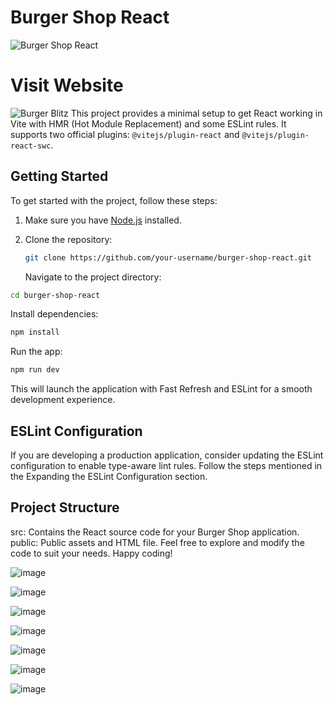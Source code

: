 # Burger Shop React

![Burger Shop React](./path/to/burger-image.png)

# Visit Website
![Burger Blitz](https://ephemeral-lollipop-0ed82a.netlify.app/home)
This project provides a minimal setup to get React working in Vite with HMR (Hot Module Replacement) and some ESLint rules. It supports two official plugins: `@vitejs/plugin-react` and `@vitejs/plugin-react-swc`.

## Getting Started

To get started with the project, follow these steps:

1. Make sure you have [Node.js](https://nodejs.org/) installed.

2. Clone the repository:

   ```bash
   git clone https://github.com/your-username/burger-shop-react.git
   ```
   Navigate to the project directory:

  ```bash
  cd burger-shop-react
  ```

  Install dependencies:

  ```bash
  npm install
  ```
  
  Run the app:
  
  ```bash
  npm run dev
  ```

This will launch the application with Fast Refresh and ESLint for a smooth development experience.

## ESLint Configuration
If you are developing a production application, consider updating the ESLint configuration to enable type-aware lint rules. Follow the steps mentioned in the Expanding the ESLint Configuration section.

## Project Structure
src: Contains the React source code for your Burger Shop application.
public: Public assets and HTML file.
Feel free to explore and modify the code to suit your needs. Happy coding!

![image](https://github.com/hasithaPerera2002/burger-shop-react/assets/68593358/5e26d416-b400-431f-a0c6-445a4815c6f6)

![image](https://github.com/hasithaPerera2002/burger-shop-react/assets/68593358/6aba6f61-4132-41dd-b233-0c2cde4c6100)

![image](https://github.com/hasithaPerera2002/burger-shop-react/assets/68593358/10581cee-bf6b-46bb-99b8-db863e5b0d5b)

![image](https://github.com/hasithaPerera2002/burger-shop-react/assets/68593358/b0367981-36eb-4786-a349-8036dfc527a3)

![image](https://github.com/hasithaPerera2002/burger-shop-react/assets/68593358/f73d7faa-89be-4d11-999d-53759f09807d)

![image](https://github.com/hasithaPerera2002/burger-shop-react/assets/68593358/2bd2e9fa-c7e0-4c88-90c9-5af957d4f065)

![image](https://github.com/hasithaPerera2002/burger-shop-react/assets/68593358/91f0934b-a5ac-437c-a6ed-bc067a98adb1)
